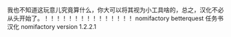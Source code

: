 我也不知道这玩意儿究竟算什么，你大可以将其视为小工具啥的，总之，汉化不必从头开始了。！！！！！！！！！！！！！！！
nomifactory betterquest 任务书 汉化
nomifactory version 1.2.2.1